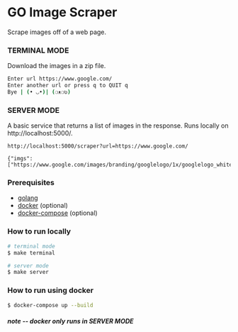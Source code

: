# GO Image Scraper

Scrape images off of a web page.

### TERMINAL MODE

Download the images in a zip file.

```bash
Enter url https://www.google.com/
Enter another url or press q to QUIT q
Bye | (• ◡•)| (❍ᴥ❍ʋ)
```

### SERVER MODE

A basic service that returns a list of images in the response. Runs locally on http://localhost:5000/.

```
http://localhost:5000/scraper?url=https://www.google.com/

{"imgs":["https://www.google.com/images/branding/googlelogo/1x/googlelogo_white_background_color_272x92dp.png"]}
```

### Prerequisites

-   [golang](https://golang.org/dl/)
-   [docker](https://docs.docker.com/get-docker/) (optional)
-   [docker-compose](https://docs.docker.com/compose/install/) (optional)

### How to run locally

```bash
# terminal mode
$ make terminal

# server mode
$ make server
```

### How to run using docker

```bash
$ docker-compose up --build
```

##### note -- docker only runs in SERVER MODE
